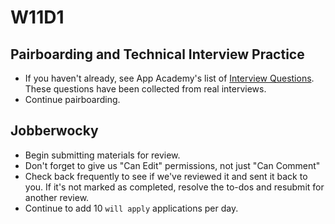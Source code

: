 # W11D1

## Pairboarding and Technical Interview Practice
* If you haven't already, see App Academy's list of [Interview Questions][interview-questions].  These questions have been collected from real interviews.
* Continue pairboarding.

## Jobberwocky
* Begin submitting materials for review.
* Don't forget to give us "Can Edit" permissions, not just "Can Comment"
* Check back frequently to see if we've reviewed it and sent it back to you. If it's not marked as completed, resolve the to-dos and resubmit for another review.
* Continue to add 10 `will apply` applications per day.


[interview-questions]: https://docs.google.com/a/appacademy.io/spreadsheet/ccc?key=0AnnoREts_wUydHN3UGZfbDZIME1VTEY3Y3pUNWpZZGc#gid=0
